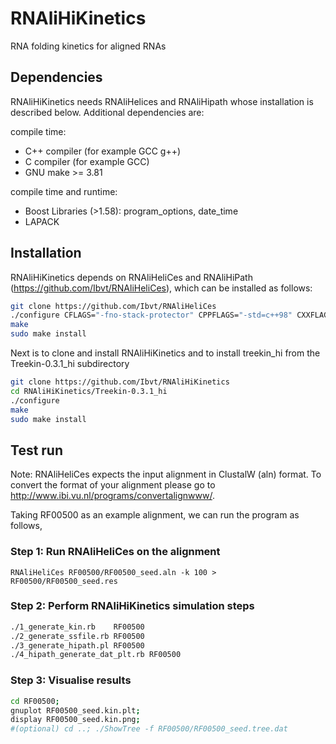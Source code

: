 # RNAliHiKinetics
RNA folding kinetics for aligned RNAs

## Dependencies
RNAliHiKinetics needs RNAliHelices and RNAliHipath whose installation is described below. Additional dependencies are:

compile time:
* C++ compiler (for example GCC g++)
* C compiler (for example GCC)
* GNU make >= 3.81

compile time and runtime:
* Boost Libraries (>1.58): program_options, date_time
* LAPACK 

## Installation
RNAliHiKinetics depends on RNAliHeliCes and RNAliHiPath (https://github.com/Ibvt/RNAliHeliCes), which can be installed as follows:

```sh
git clone https://github.com/Ibvt/RNAliHeliCes
./configure CFLAGS="-fno-stack-protector" CPPFLAGS="-std=c++98" CXXFLAGS="-std=c++98 -fno-stack-protector"
make
sudo make install
```
Next is to clone and install RNAliHiKinetics and to install treekin_hi from the Treekin-0.3.1_hi subdirectory
```sh
git clone https://github.com/Ibvt/RNAliHiKinetics
cd RNAliHiKinetics/Treekin-0.3.1_hi
./configure
make
sudo make install
```

## Test run
Note: RNAliHeliCes expects the input alignment in ClustalW (aln) format. To convert the format of your alignment please go to http://www.ibi.vu.nl/programs/convertalignwww/.


Taking RF00500 as an example alignment, we can run the program as follows,

### Step 1: Run RNAliHeliCes on the alignment
```RNAliHeliCes RF00500/RF00500_seed.aln -k 100 > RF00500/RF00500_seed.res```

### Step 2: Perform RNAliHiKinetics simulation steps
```sh
./1_generate_kin.rb    RF00500
./2_generate_ssfile.rb RF00500
./3_generate_hipath.pl RF00500
./4_hipath_generate_dat_plt.rb RF00500
```

### Step 3: Visualise results 
```sh
cd RF00500;
gnuplot RF00500_seed.kin.plt;
display RF00500_seed.kin.png;
#(optional) cd ..; ./ShowTree -f RF00500/RF00500_seed.tree.dat
```
